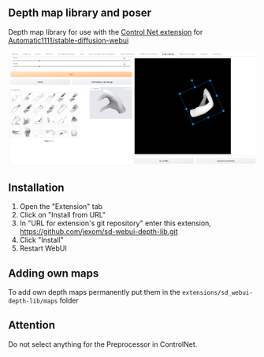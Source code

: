 ## Depth map library and poser
Depth map library for use with the [Control Net extension](https://github.com/Mikubill/sd-webui-controlnet) for [Automatic1111/stable-diffusion-webui](https://github.com/AUTOMATIC1111/stable-diffusion-webui)

![](images/ui.png)

## Installation
1. Open the "Extension" tab
2. Click on "Install from URL"
3. In "URL for extension's git repository" enter this extension, https://github.com/jexom/sd-webui-depth-lib.git
4. Click "Install"
5. Restart WebUI

## Adding own maps
To add own depth maps permanently put them in the `extensions/sd_webui-depth-lib/maps` folder

## Attention
Do not select anything for the Preprocessor in ControlNet.
